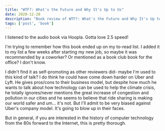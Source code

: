 ```yaml
---
title: "WTF?: What's the Future and Why It's Up to Us"
date: 2020-12-28
description: "Book review of WTF?: What's the Future and Why It's Up to Us by Tim O'Reilly"
tags: ['post', 'book']
---
```

I listened to the audio book via Hoopla. Gotta love 2.5 speed!

I'm trying to remember how this book ended up on my to-read list. I added it to my list
a few weeks after starting my new job, so maybe it was recommended by a coworker?
Or mentioned as a book club book for the office? I don't know.

I didn't find it as self-promoting as other reviewers did- maybe I'm used to this kind 
of talk? I do think he could have come down harder on Uber and Lyft. He gives pros/cons
to their business model, but despite how much he wants to talk about how technology can
be used to help the climate crisis, he totally ignores/never mentions the great increase 
of congestion and pollution in our cities and he seems to believe that ride sharing is
making our world safer and um... it's not. But I'll admit to be very biased against Uber's
company model. It's going to blow up in their faces.

But in general, if you are interested in the history of computer technology from the 80s 
forward to the Internet, this is pretty thorough.
